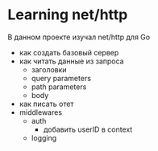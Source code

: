 # Learning net/http

В данном проекте изучал net/http для Go

- как создать базовый сервер
- как читать данные из запроса
  - заголовки
  - query parameters
  - path parameters
  - body
- как писать отет
- middlewares
  - auth
    - добавить userID в context
  - logging
